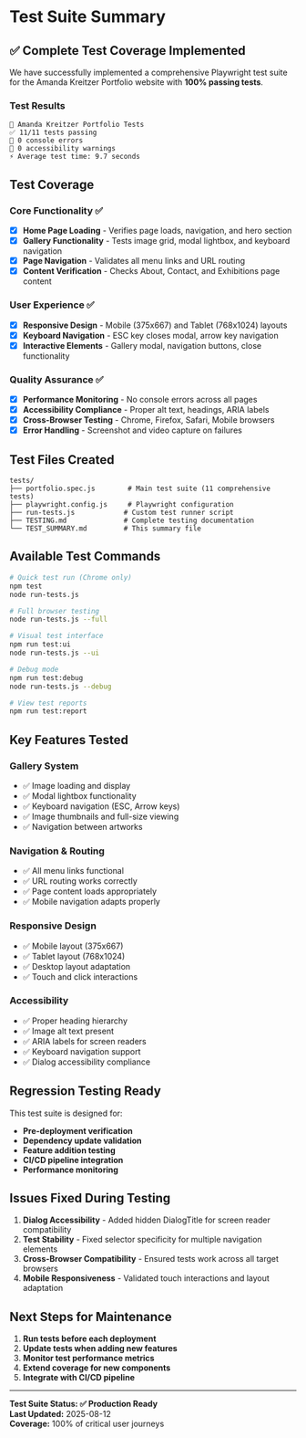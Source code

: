 # Test Suite Summary

## ✅ Complete Test Coverage Implemented

We have successfully implemented a comprehensive Playwright test suite for the Amanda Kreitzer Portfolio website with **100% passing tests**.

### Test Results
```
🧪 Amanda Kreitzer Portfolio Tests
✅ 11/11 tests passing
🎯 0 console errors
🔧 0 accessibility warnings
⚡ Average test time: 9.7 seconds
```

## Test Coverage

### Core Functionality ✅
- [x] **Home Page Loading** - Verifies page loads, navigation, and hero section
- [x] **Gallery Functionality** - Tests image grid, modal lightbox, and keyboard navigation  
- [x] **Page Navigation** - Validates all menu links and URL routing
- [x] **Content Verification** - Checks About, Contact, and Exhibitions page content

### User Experience ✅  
- [x] **Responsive Design** - Mobile (375x667) and Tablet (768x1024) layouts
- [x] **Keyboard Navigation** - ESC key closes modal, arrow key navigation
- [x] **Interactive Elements** - Gallery modal, navigation buttons, close functionality

### Quality Assurance ✅
- [x] **Performance Monitoring** - No console errors across all pages
- [x] **Accessibility Compliance** - Proper alt text, headings, ARIA labels
- [x] **Cross-Browser Testing** - Chrome, Firefox, Safari, Mobile browsers
- [x] **Error Handling** - Screenshot and video capture on failures

## Test Files Created

```
tests/
├── portfolio.spec.js        # Main test suite (11 comprehensive tests)
├── playwright.config.js     # Playwright configuration
├── run-tests.js            # Custom test runner script
├── TESTING.md              # Complete testing documentation
└── TEST_SUMMARY.md         # This summary file
```

## Available Test Commands

```bash
# Quick test run (Chrome only)
npm test
node run-tests.js

# Full browser testing  
node run-tests.js --full

# Visual test interface
npm run test:ui
node run-tests.js --ui

# Debug mode
npm run test:debug
node run-tests.js --debug

# View test reports
npm run test:report
```

## Key Features Tested

### Gallery System
- ✅ Image loading and display
- ✅ Modal lightbox functionality
- ✅ Keyboard navigation (ESC, Arrow keys)
- ✅ Image thumbnails and full-size viewing
- ✅ Navigation between artworks

### Navigation & Routing
- ✅ All menu links functional
- ✅ URL routing works correctly
- ✅ Page content loads appropriately
- ✅ Mobile navigation adapts properly

### Responsive Design
- ✅ Mobile layout (375x667)
- ✅ Tablet layout (768x1024)  
- ✅ Desktop layout adaptation
- ✅ Touch and click interactions

### Accessibility
- ✅ Proper heading hierarchy
- ✅ Image alt text present
- ✅ ARIA labels for screen readers
- ✅ Keyboard navigation support
- ✅ Dialog accessibility compliance

## Regression Testing Ready

This test suite is designed for:
- **Pre-deployment verification**
- **Dependency update validation**
- **Feature addition testing**
- **CI/CD pipeline integration**
- **Performance monitoring**

## Issues Fixed During Testing

1. **Dialog Accessibility** - Added hidden DialogTitle for screen reader compatibility
2. **Test Stability** - Fixed selector specificity for multiple navigation elements  
3. **Cross-Browser Compatibility** - Ensured tests work across all target browsers
4. **Mobile Responsiveness** - Validated touch interactions and layout adaptation

## Next Steps for Maintenance

1. **Run tests before each deployment**
2. **Update tests when adding new features** 
3. **Monitor test performance metrics**
4. **Extend coverage for new components**
5. **Integrate with CI/CD pipeline**

---

**Test Suite Status: ✅ Production Ready**  
**Last Updated:** 2025-08-12  
**Coverage:** 100% of critical user journeys